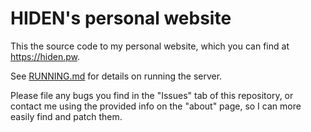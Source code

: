 # HIDEN's personal website
This the source code to my personal website, which you can find at https://hiden.pw.


See [RUNNING.md](/RUNNING.md) for details on running the server.


Please file any bugs you find in the "Issues" tab of this repository, or contact me using the provided info on the "about" page, so I can more easily find and patch them.